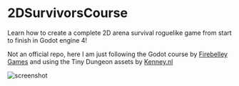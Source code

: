 # 2DSurvivorsCourse

Learn how to create a complete 2D arena survival roguelike game from start to finish in Godot engine 4!

Not an official repo, here I am just following the Godot course by [Firebelley Games](https://www.udemy.com/user/firebelley-games/) and using the Tiny Dungeon assets by [Kenney.nl](https://kenney.nl)

![screenshot](https://raw.github.com/afarber/2DSurvivorsCourse/master/screenshot.png)

